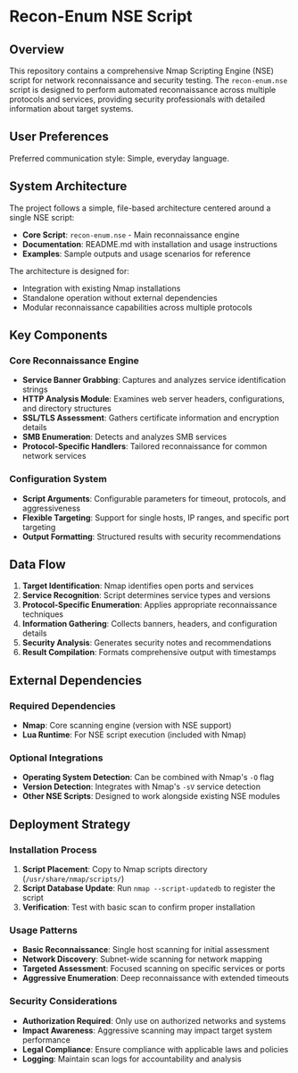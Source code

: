 # Recon-Enum NSE Script

## Overview

This repository contains a comprehensive Nmap Scripting Engine (NSE) script for network reconnaissance and security testing. The `recon-enum.nse` script is designed to perform automated reconnaissance across multiple protocols and services, providing security professionals with detailed information about target systems.

## User Preferences

Preferred communication style: Simple, everyday language.

## System Architecture

The project follows a simple, file-based architecture centered around a single NSE script:

- **Core Script**: `recon-enum.nse` - Main reconnaissance engine
- **Documentation**: README.md with installation and usage instructions
- **Examples**: Sample outputs and usage scenarios for reference

The architecture is designed for:
- Integration with existing Nmap installations
- Standalone operation without external dependencies
- Modular reconnaissance capabilities across multiple protocols

## Key Components

### Core Reconnaissance Engine
- **Service Banner Grabbing**: Captures and analyzes service identification strings
- **HTTP Analysis Module**: Examines web server headers, configurations, and directory structures
- **SSL/TLS Assessment**: Gathers certificate information and encryption details
- **SMB Enumeration**: Detects and analyzes SMB services
- **Protocol-Specific Handlers**: Tailored reconnaissance for common network services

### Configuration System
- **Script Arguments**: Configurable parameters for timeout, protocols, and aggressiveness
- **Flexible Targeting**: Support for single hosts, IP ranges, and specific port targeting
- **Output Formatting**: Structured results with security recommendations

## Data Flow

1. **Target Identification**: Nmap identifies open ports and services
2. **Service Recognition**: Script determines service types and versions
3. **Protocol-Specific Enumeration**: Applies appropriate reconnaissance techniques
4. **Information Gathering**: Collects banners, headers, and configuration details
5. **Security Analysis**: Generates security notes and recommendations
6. **Result Compilation**: Formats comprehensive output with timestamps

## External Dependencies

### Required Dependencies
- **Nmap**: Core scanning engine (version with NSE support)
- **Lua Runtime**: For NSE script execution (included with Nmap)

### Optional Integrations
- **Operating System Detection**: Can be combined with Nmap's `-O` flag
- **Version Detection**: Integrates with Nmap's `-sV` service detection
- **Other NSE Scripts**: Designed to work alongside existing NSE modules

## Deployment Strategy

### Installation Process
1. **Script Placement**: Copy to Nmap scripts directory (`/usr/share/nmap/scripts/`)
2. **Script Database Update**: Run `nmap --script-updatedb` to register the script
3. **Verification**: Test with basic scan to confirm proper installation

### Usage Patterns
- **Basic Reconnaissance**: Single host scanning for initial assessment
- **Network Discovery**: Subnet-wide scanning for network mapping
- **Targeted Assessment**: Focused scanning on specific services or ports
- **Aggressive Enumeration**: Deep reconnaissance with extended timeouts

### Security Considerations
- **Authorization Required**: Only use on authorized networks and systems
- **Impact Awareness**: Aggressive scanning may impact target system performance
- **Legal Compliance**: Ensure compliance with applicable laws and policies
- **Logging**: Maintain scan logs for accountability and analysis
